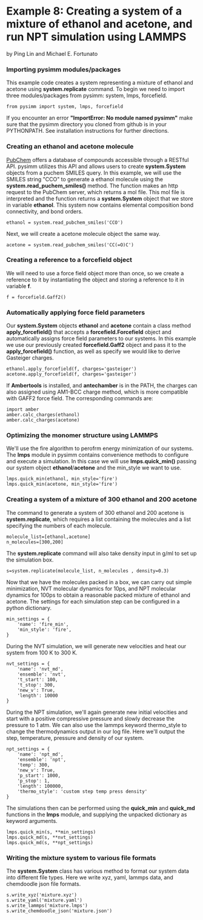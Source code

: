 Example 8: Creating a system of a mixture of ethanol and acetone, and run NPT simulation using LAMMPS
=========================================================================================================
by Ping Lin and Michael E. Fortunato

### Importing pysimm modules/packages

This example code creates a system representing a mixture of ethanol and acetone using **system.replicate** command. To begin we need to import three modules/packages from pysimm: system, lmps, forcefield.

```
from pysimm import system, lmps, forcefield
```

If you encounter an error **"ImportError: No module named pysimm"** make sure that the pysimm directory you cloned from github is in your PYTHONPATH. See installation instructions for further directions.

### Creating an ethanol and acetone molecule

[PubChem](https://pubchem.ncbi.nlm.nih.gov/search/#collection=compounds) offers a database of compounds accessible through a RESTful API. pysimm utilizes this API and allows users to create **system.System** objects from a puchem SMILES query. In this example, we will use the SMILES string "CCO" to generate a ethanol molecule using the **system.read_puchem_smiles()** method. The function makes an http request to the PubChem server, which returns a mol file. This mol file is interpreted and the function returns a **system.System** object that we store in variable **ethanol**. This system now contains elemental composition bond connectivity, and bond orders.

`ethanol = system.read_pubchem_smiles('CCO')`

Next, we will create a acetone molecule object the same way.

`acetone = system.read_pubchem_smiles('CC(=O)C')`

### Creating a reference to a forcefield object

We will need to use a force field object more than once, so we create a reference to it by instantiating the object and storing a reference to it in variable **f**.

`f = forcefield.Gaff2()`

### Automatically applying force field parameters

Our **system.System** objects **ethanol** and **acetone** contain a class method **apply_forcefield()** that accepts a **forcefield.Forcefield** object and automatically assigns force field parameters to our systems. In this example we use our previously created **forcefield.Gaff2** object and pass it to the **apply_forcefield()** function, as well as specify we would like to derive Gasteiger charges.

```
ethanol.apply_forcefield(f, charges='gasteiger')
acetone.apply_forcefield(f, charges='gasteiger')
```
If **Ambertools** is installed, and **antechamber** is in the PATH, the charges can also assigned using AM1-BCC charge method, which is more compatible with GAFF2 force field. The corresponding commands are:

```
import amber
amber.calc_charges(ethanol)
amber.calc_charges(acetone)
```

### Optimizing the monomer structure using LAMMPS

We'll use the fire algorithm to perofrm energy minimization of our systems. The **lmps** module in pysimm contains convenience methods to configure and execute a simulation. In this case we will use **lmps.quick_min()** passing our system object **ethanol**/**acetone** and the min_style we want to use.

```
lmps.quick_min(ethanol, min_style='fire')
lmps.quick_min(acetone, min_style='fire')
```

### Creating a system of a mixture of 300 ethanol and 200 acetone

The command to generate a system of 300 ethanol and 200 acetone is **system.replicate**, which requires a list containing the molecules and a list specifying the numbers of each molecule. 

```
molecule_list=[ethanol,acetone]
n_molecules=[300,200]
```

The **system.replicate** command will also take density input in g/ml to set up the simulation box. 

`s=system.replicate(molecule_list, n_molecules , density=0.3)`

Now that we have the molecules packed in a box, we can carry out simple minimization, NVT molecular dynamics for 10ps, and NPT molecular dynamics for 100ps to obtain a reasonable packed mixture of ethanol and acetone. The settings for each simulation step can be configured in a python dictionary.

```
min_settings = {
    'name': 'fire_min',
    'min_style': 'fire',
}
```

During the NVT simulation, we will generate new velocities and heat our system from 100 K to 300 K.

```
nvt_settings = {
    'name': 'nvt_md',
    'ensemble': 'nvt',
    't_start': 100,
    't_stop': 300,
    'new_v': True,
    'length': 10000
}
```

During the NPT simulation, we'll again generate new initial velocities and start with a positive compressive pressure and slowly decrease the pressure to 1 atm. We can also use the lammps keyword thermo_style to change the thermodynamics output in our log file. Here we'll output the step, temperature, pressure and density of our system.

```
npt_settings = {
    'name': 'npt_md',
    'ensemble': 'npt',
    'temp': 300,
    'new_v': True,
    'p_start': 1000,
    'p_stop': 1,
    'length': 100000,
    'thermo_style': 'custom step temp press density'
}
```

The simulations then can be performed using the **quick_min** and **quick_md** functions in the **lmps** module, and supplying the unpacked dictionary as keyword arguments.
```
lmps.quick_min(s, **min_settings)
lmps.quick_md(s, **nvt_settings)
lmps.quick_md(s, **npt_settings)
```

### Writing the mixture system to various file formats

The **system.System** class has various method to format our system data into different file types. Here we write xyz, yaml, lammps data, and chemdoodle json file formats.

```
s.write_xyz('mixture.xyz')
s.write_yaml('mixture.yaml')
s.write_lammps('mixture.lmps')
s.write_chemdoodle_json('mixture.json')
```